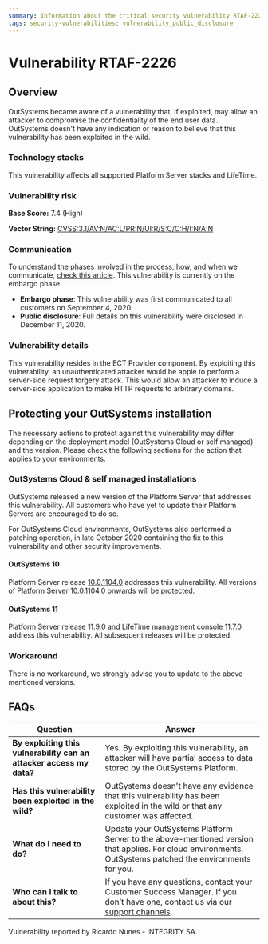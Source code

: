 ```yaml
---
summary: Information about the critical security vulnerability RTAF-2226
tags: security-vulnerabilities; vulnerability_public_disclosure
---
```



# Vulnerability RTAF-2226

## Overview 

OutSystems became aware of a vulnerability that, if exploited, may allow an attacker to compromise the confidentiality of the end user data.
OutSystems doesn't have any indication or reason to believe that this vulnerability has been exploited in the wild.

### Technology stacks

This vulnerability affects all supported Platform Server stacks and LifeTime.

### Vulnerability risk

**Base Score:** 7.4 (High)

**Vector String:** [CVSS:3.1/AV:N/AC:L/PR:N/UI:R/S:C/C:H/I:N/A:N](https://www.first.org/cvss/calculator/3.1#CVSS:3.1/AV:N/AC:L/PR:N/UI:R/S:C/C:H/I:N/A:N)

### Communication

To understand the phases involved in the process, how, and when we communicate, [check this article](https://success.outsystems.com/Support/Security/Vulnerabilities). This vulnerability is currently on the embargo phase.

   * **Embargo phase**: This vulnerability was first communicated to all customers on September 4, 2020.
   * **Public disclosure**: Full details on this vulnerability were disclosed in December 11, 2020.

### Vulnerability details

This vulnerability resides in the ECT Provider component. By exploiting this vulnerability, an unauthenticated attacker would be apple to perform a server-side request forgery attack. This would allow an attacker to induce a server-side application to make HTTP requests to arbitrary domains.


## Protecting your OutSystems installation

The necessary actions to protect against this vulnerability may differ depending on the deployment model (OutSystems Cloud or self managed) and the version. Please check the following sections for the action that applies to your environments.

### OutSystems Cloud & self managed installations

OutSystems released a new version of the Platform Server that addresses this vulnerability. 
All customers who have yet to update their Platform Servers are encouraged to do so. 

For OutSystems Cloud environments, OutSystems also performed a patching operation, in late October 2020 containing the fix to this vulnerability and other security improvements.

#### OutSystems 10

Platform Server release [10.0.1104.0](https://www.outsystems.com/Downloads/ScreenDetails.aspx?MajorVersion=10&ReleaseId=19491&ComponentName=Platform+Server) addresses this vulnerability.
All versions of Platform Server 10.0.1104.0 onwards will be protected.

#### OutSystems 11

Platform Server release [11.9.0](https://www.outsystems.com/Downloads/ScreenDetails.aspx?MajorVersion=11&ReleaseId=19475&ComponentName=Platform+Server) and LifeTime management console [11.7.0](https://www.outsystems.com/downloads/ScreenDetails.aspx?MajorVersion=11&ReleaseId=19497&ComponentName=LifeTime) address this vulnerability. All subsequent releases will be protected.

### Workaround

There is no workaround, we strongly advise you to update to the above mentioned versions.

## FAQs

| Question         | Answer                                             |
|--------------------------------------------------------------------------|---------------------------------------------------------------------------------------------------------------------------------------------------------------------|
| **By exploiting this vulnerability can an attacker access my data?**         | Yes. By exploiting this vulnerability, an attacker will have partial access to data stored by the OutSystems Platform.
| **Has this vulnerability been exploited in the wild?**                   | OutSystems doesn't have any evidence that this vulnerability has been exploited in the wild or that any customer was affected.                          |
| **What do I need to do?**                                                | Update your OutSystems Platform Server to the above-mentioned version that applies. For cloud environments, OutSystems patched the environments for you.            |
| **Who can I talk to about this?**                                        | If you have any questions, contact your Customer Success Manager. If you don’t have one, contact us via our [support channels](https://success.outsystems.com/Support/Enterprise_Customers/OutSystems_Support/01_Contact_OutSystems_technical_support#Contact_Channels). |

<div class="info" markdown="1">
Vulnerability reported by Ricardo Nunes - INTEGRITY SA.
</div>
